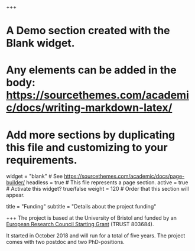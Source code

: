 +++
# A Demo section created with the Blank widget.
# Any elements can be added in the body: https://sourcethemes.com/academic/docs/writing-markdown-latex/
# Add more sections by duplicating this file and customizing to your requirements.

widget = "blank"  # See https://sourcethemes.com/academic/docs/page-builder/
headless = true  # This file represents a page section.
active = true  # Activate this widget? true/false
weight = 120  # Order that this section will appear.

title = "Funding"
subtitle = "Details about the project funding"

+++
The project is based at the University of Bristol and funded by an [European Research Council Starting Grant](https://erc.europa.eu/funding/starting-grants) (TRUST 803684).

It started in October 2018 and will run for a total of five years. The project comes with two postdoc and two PhD-positions.
